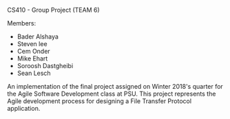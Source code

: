 CS410 - Group Project (TEAM 6)

Members:
- Bader Alshaya
- Steven lee
- Cem Onder
- Mike Ehart
- Soroosh Dastgheibi
- Sean Lesch

An implementation of the final project assigned on Winter 2018's quarter for the Agile Software Development class at PSU. This project represents the Agile development process for designing a File Transfer Protocol application.
